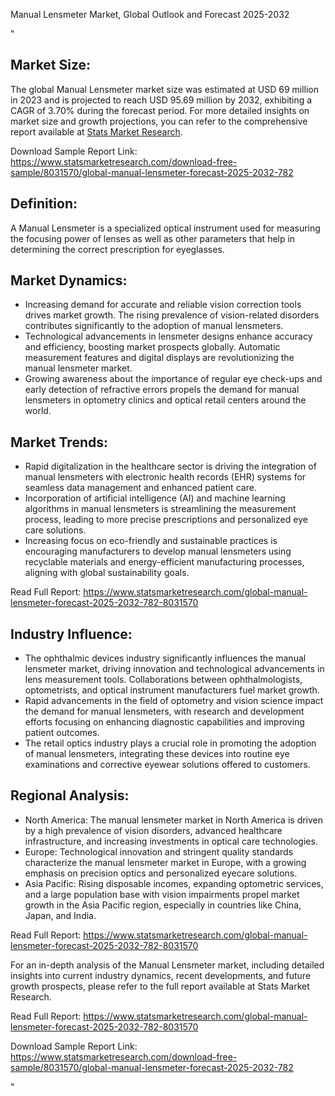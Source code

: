 Manual Lensmeter Market, Global Outlook and Forecast 2025-2032

"<h2>Market Size:</h2>
<p>The global Manual Lensmeter market size was estimated at USD 69 million in 2023 and is projected to reach USD 95.69 million by 2032, exhibiting a CAGR of 3.70% during the forecast period. For more detailed insights on market size and growth projections, you can refer to the comprehensive report available at <a href='https://www.statsmarketresearch.com/global-manual-lensmeter-forecast-2025-2032-782-8031570'>Stats Market Research</a>.</p>
<p>Download Sample Report Link: <a href='https://www.statsmarketresearch.com/download-free-sample/8031570/global-manual-lensmeter-forecast-2025-2032-782'>https://www.statsmarketresearch.com/download-free-sample/8031570/global-manual-lensmeter-forecast-2025-2032-782</a></p>

<h2>Definition:</h2>
<p>A Manual Lensmeter is a specialized optical instrument used for measuring the focusing power of lenses as well as other parameters that help in determining the correct prescription for eyeglasses.</p>

<h2>Market Dynamics:</h2>
<ul>
  <li>Increasing demand for accurate and reliable vision correction tools drives market growth. The rising prevalence of vision-related disorders contributes significantly to the adoption of manual lensmeters.</li>
  <li>Technological advancements in lensmeter designs enhance accuracy and efficiency, boosting market prospects globally. Automatic measurement features and digital displays are revolutionizing the manual lensmeter market.</li>
  <li>Growing awareness about the importance of regular eye check-ups and early detection of refractive errors propels the demand for manual lensmeters in optometry clinics and optical retail centers around the world.</li>
</ul>

<h2>Market Trends:</h2>
<ul>
  <li>Rapid digitalization in the healthcare sector is driving the integration of manual lensmeters with electronic health records (EHR) systems for seamless data management and enhanced patient care.</li>
  <li>Incorporation of artificial intelligence (AI) and machine learning algorithms in manual lensmeters is streamlining the measurement process, leading to more precise prescriptions and personalized eye care solutions.</li>
  <li>Increasing focus on eco-friendly and sustainable practices is encouraging manufacturers to develop manual lensmeters using recyclable materials and energy-efficient manufacturing processes, aligning with global sustainability goals.</li>
</ul>
<p>Read Full Report: <a href='https://www.statsmarketresearch.com/global-manual-lensmeter-forecast-2025-2032-782-8031570'>https://www.statsmarketresearch.com/global-manual-lensmeter-forecast-2025-2032-782-8031570</a></p>

<h2>Industry Influence:</h2>
<ul>
  <li>The ophthalmic devices industry significantly influences the manual lensmeter market, driving innovation and technological advancements in lens measurement tools. Collaborations between ophthalmologists, optometrists, and optical instrument manufacturers fuel market growth.</li>
  <li>Rapid advancements in the field of optometry and vision science impact the demand for manual lensmeters, with research and development efforts focusing on enhancing diagnostic capabilities and improving patient outcomes.</li>
  <li>The retail optics industry plays a crucial role in promoting the adoption of manual lensmeters, integrating these devices into routine eye examinations and corrective eyewear solutions offered to customers.</li>
</ul>

<h2>Regional Analysis:</h2>
<ul>
  <li>North America: The manual lensmeter market in North America is driven by a high prevalence of vision disorders, advanced healthcare infrastructure, and increasing investments in optical care technologies.</li>
  <li>Europe: Technological innovation and stringent quality standards characterize the manual lensmeter market in Europe, with a growing emphasis on precision optics and personalized eyecare solutions.</li>
  <li>Asia Pacific: Rising disposable incomes, expanding optometric services, and a large population base with vision impairments propel market growth in the Asia Pacific region, especially in countries like China, Japan, and India.</li>
</ul>
<p>Read Full Report: <a href='https://www.statsmarketresearch.com/global-manual-lensmeter-forecast-2025-2032-782-8031570'>https://www.statsmarketresearch.com/global-manual-lensmeter-forecast-2025-2032-782-8031570</a></p>

<p>For an in-depth analysis of the Manual Lensmeter market, including detailed insights into current industry dynamics, recent developments, and future growth prospects, please refer to the full report available at Stats Market Research.</p>

<p>Read Full Report: <a href='https://www.statsmarketresearch.com/global-manual-lensmeter-forecast-2025-2032-782-8031570'>https://www.statsmarketresearch.com/global-manual-lensmeter-forecast-2025-2032-782-8031570</a></p>
<p>Download Sample Report Link: <a href='https://www.statsmarketresearch.com/download-free-sample/8031570/global-manual-lensmeter-forecast-2025-2032-782'>https://www.statsmarketresearch.com/download-free-sample/8031570/global-manual-lensmeter-forecast-2025-2032-782</a></p>"
